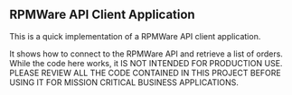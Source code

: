 ## RPMWare API Client Application

This is a quick implementation of a RPMWare API client application.

It shows how to connect to the RPMWare API and retrieve a list of orders. While the code here works,
it IS NOT INTENDED FOR PRODUCTION USE. PLEASE REVIEW ALL THE CODE CONTAINED IN THIS PROJECT BEFORE 
USING IT FOR MISSION CRITICAL BUSINESS APPLICATIONS.